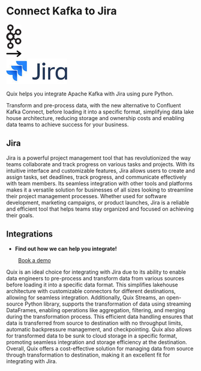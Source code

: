 # Connect Kafka to Jira

<div class="connect-images cards blog-grid-card" markdown>
<div>
<img src="../images/kafka_logo.png" width="40px" />
</div>
<div>
<img src="../images/arrow.svg" width="40px" />
</div>
<div>
<img src="./images/jira_1.jpg" />
</div>
</div>

Quix helps you integrate Apache Kafka with Jira using pure Python.

Transform and pre-process data, with the new alternative to Confluent Kafka Connect, before loading it into a specific format, simplifying data lake house architecture, reducing storage and ownership costs and enabling data teams to achieve success for your business.

## Jira

Jira is a powerful project management tool that has revolutionized the way teams collaborate and track progress on various tasks and projects. With its intuitive interface and customizable features, Jira allows users to create and assign tasks, set deadlines, track progress, and communicate effectively with team members. Its seamless integration with other tools and platforms makes it a versatile solution for businesses of all sizes looking to streamline their project management processes. Whether used for software development, marketing campaigns, or product launches, Jira is a reliable and efficient tool that helps teams stay organized and focused on achieving their goals.

## Integrations

<div class="grid cards" markdown>

- __Find out how we can help you integrate!__

    <a class="md-button md-button--primary" href="https://quix.io/book-a-demo" target="_blank" style="margin:.5rem;">Book a demo</a>

</div>


Quix is an ideal choice for integrating with Jira due to its ability to enable data engineers to pre-process and transform data from various sources before loading it into a specific data format. This simplifies lakehouse architecture with customizable connectors for different destinations, allowing for seamless integration. Additionally, Quix Streams, an open-source Python library, supports the transformation of data using streaming DataFrames, enabling operations like aggregation, filtering, and merging during the transformation process. This efficient data handling ensures that data is transferred from source to destination with no throughput limits, automatic backpressure management, and checkpointing. Quix also allows for transformed data to be sunk to cloud storage in a specific format, promoting seamless integration and storage efficiency at the destination. Overall, Quix offers a cost-effective solution for managing data from source through transformation to destination, making it an excellent fit for integrating with Jira.

